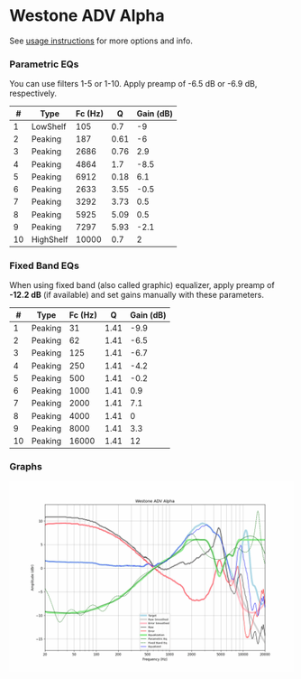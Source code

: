 # Westone ADV Alpha
See [usage instructions](https://github.com/jaakkopasanen/AutoEq#usage) for more options and info.

### Parametric EQs
You can use filters 1-5 or 1-10. Apply preamp of -6.5 dB or -6.9 dB, respectively.

|   # | Type      |   Fc (Hz) |    Q |   Gain (dB) |
|-----|-----------|-----------|------|-------------|
|   1 | LowShelf  |       105 | 0.7  |        -9   |
|   2 | Peaking   |       187 | 0.61 |        -6   |
|   3 | Peaking   |      2686 | 0.76 |         2.9 |
|   4 | Peaking   |      4864 | 1.7  |        -8.5 |
|   5 | Peaking   |      6912 | 0.18 |         6.1 |
|   6 | Peaking   |      2633 | 3.55 |        -0.5 |
|   7 | Peaking   |      3292 | 3.73 |         0.5 |
|   8 | Peaking   |      5925 | 5.09 |         0.5 |
|   9 | Peaking   |      7297 | 5.93 |        -2.1 |
|  10 | HighShelf |     10000 | 0.7  |         2   |

### Fixed Band EQs
When using fixed band (also called graphic) equalizer, apply preamp of **-12.2 dB** (if available) and set gains manually with these parameters.

|   # | Type    |   Fc (Hz) |    Q |   Gain (dB) |
|-----|---------|-----------|------|-------------|
|   1 | Peaking |        31 | 1.41 |        -9.9 |
|   2 | Peaking |        62 | 1.41 |        -6.5 |
|   3 | Peaking |       125 | 1.41 |        -6.7 |
|   4 | Peaking |       250 | 1.41 |        -4.2 |
|   5 | Peaking |       500 | 1.41 |        -0.2 |
|   6 | Peaking |      1000 | 1.41 |         0.9 |
|   7 | Peaking |      2000 | 1.41 |         7.1 |
|   8 | Peaking |      4000 | 1.41 |         0   |
|   9 | Peaking |      8000 | 1.41 |         3.3 |
|  10 | Peaking |     16000 | 1.41 |        12   |

### Graphs
![](./Westone%20ADV%20Alpha.png)

